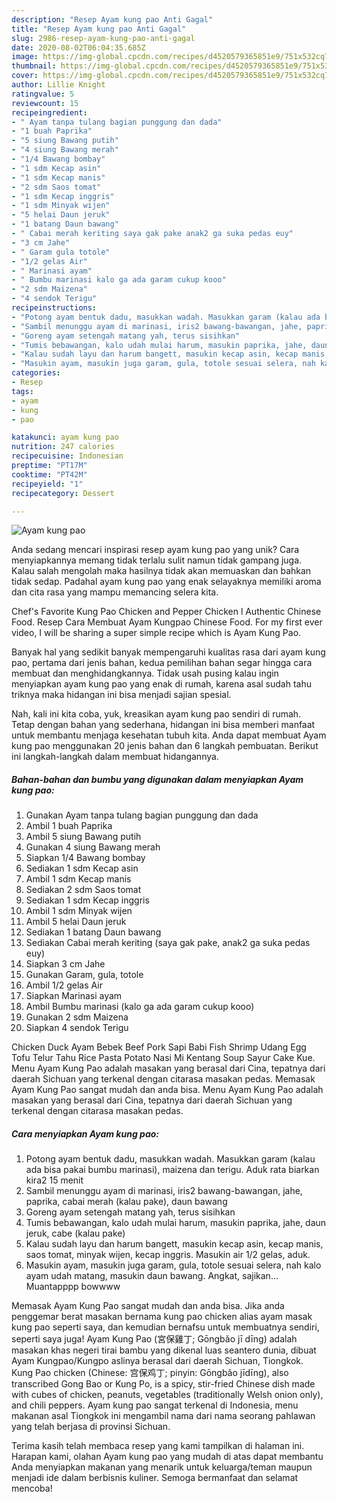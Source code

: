 ```yaml
---
description: "Resep Ayam kung pao Anti Gagal"
title: "Resep Ayam kung pao Anti Gagal"
slug: 2986-resep-ayam-kung-pao-anti-gagal
date: 2020-08-02T06:04:35.685Z
image: https://img-global.cpcdn.com/recipes/d4520579365851e9/751x532cq70/ayam-kung-pao-foto-resep-utama.jpg
thumbnail: https://img-global.cpcdn.com/recipes/d4520579365851e9/751x532cq70/ayam-kung-pao-foto-resep-utama.jpg
cover: https://img-global.cpcdn.com/recipes/d4520579365851e9/751x532cq70/ayam-kung-pao-foto-resep-utama.jpg
author: Lillie Knight
ratingvalue: 5
reviewcount: 15
recipeingredient:
- " Ayam tanpa tulang bagian punggung dan dada"
- "1 buah Paprika"
- "5 siung Bawang putih"
- "4 siung Bawang merah"
- "1/4 Bawang bombay"
- "1 sdm Kecap asin"
- "1 sdm Kecap manis"
- "2 sdm Saos tomat"
- "1 sdm Kecap inggris"
- "1 sdm Minyak wijen"
- "5 helai Daun jeruk"
- "1 batang Daun bawang"
- " Cabai merah keriting saya gak pake anak2 ga suka pedas euy"
- "3 cm Jahe"
- " Garam gula totole"
- "1/2 gelas Air"
- " Marinasi ayam"
- " Bumbu marinasi kalo ga ada garam cukup kooo"
- "2 sdm Maizena"
- "4 sendok Terigu"
recipeinstructions:
- "Potong ayam bentuk dadu, masukkan wadah. Masukkan garam (kalau ada bisa pakai bumbu marinasi), maizena dan terigu. Aduk rata biarkan kira2 15 menit"
- "Sambil menunggu ayam di marinasi, iris2 bawang-bawangan, jahe, paprika, cabai merah (kalau pake), daun bawang"
- "Goreng ayam setengah matang yah, terus sisihkan"
- "Tumis bebawangan, kalo udah mulai harum, masukin paprika, jahe, daun jeruk, cabe (kalau pake)"
- "Kalau sudah layu dan harum bangett, masukin kecap asin, kecap manis, saos tomat, minyak wijen, kecap inggris. Masukin air 1/2 gelas, aduk."
- "Masukin ayam, masukin juga garam, gula, totole sesuai selera, nah kalo ayam udah matang, masukin daun bawang. Angkat, sajikan... Muantapppp bowwww"
categories:
- Resep
tags:
- ayam
- kung
- pao

katakunci: ayam kung pao 
nutrition: 247 calories
recipecuisine: Indonesian
preptime: "PT17M"
cooktime: "PT42M"
recipeyield: "1"
recipecategory: Dessert

---
```



![Ayam kung pao](https://img-global.cpcdn.com/recipes/d4520579365851e9/751x532cq70/ayam-kung-pao-foto-resep-utama.jpg)

Anda sedang mencari inspirasi resep ayam kung pao yang unik? Cara menyiapkannya memang tidak terlalu sulit namun tidak gampang juga. Kalau salah mengolah maka hasilnya tidak akan memuaskan dan bahkan tidak sedap. Padahal ayam kung pao yang enak selayaknya memiliki aroma dan cita rasa yang mampu memancing selera kita.

Chef&#39;s Favorite Kung Pao Chicken and Pepper Chicken l Authentic Chinese Food. Resep Cara Membuat Ayam Kungpao Chinese Food. For my first ever video, I will be sharing a super simple recipe which is Ayam Kung Pao.

Banyak hal yang sedikit banyak mempengaruhi kualitas rasa dari ayam kung pao, pertama dari jenis bahan, kedua pemilihan bahan segar hingga cara membuat dan menghidangkannya. Tidak usah pusing kalau ingin menyiapkan ayam kung pao yang enak di rumah, karena asal sudah tahu triknya maka hidangan ini bisa menjadi sajian spesial.


Nah, kali ini kita coba, yuk, kreasikan ayam kung pao sendiri di rumah. Tetap dengan bahan yang sederhana, hidangan ini bisa memberi manfaat untuk membantu menjaga kesehatan tubuh kita. Anda dapat membuat Ayam kung pao menggunakan 20 jenis bahan dan 6 langkah pembuatan. Berikut ini langkah-langkah dalam membuat hidangannya.

<!--inarticleads1-->

##### Bahan-bahan dan bumbu yang digunakan dalam menyiapkan Ayam kung pao:

1. Gunakan  Ayam tanpa tulang bagian punggung dan dada
1. Ambil 1 buah Paprika
1. Ambil 5 siung Bawang putih
1. Gunakan 4 siung Bawang merah
1. Siapkan 1/4 Bawang bombay
1. Sediakan 1 sdm Kecap asin
1. Ambil 1 sdm Kecap manis
1. Sediakan 2 sdm Saos tomat
1. Sediakan 1 sdm Kecap inggris
1. Ambil 1 sdm Minyak wijen
1. Ambil 5 helai Daun jeruk
1. Sediakan 1 batang Daun bawang
1. Sediakan  Cabai merah keriting (saya gak pake, anak2 ga suka pedas euy)
1. Siapkan 3 cm Jahe
1. Gunakan  Garam, gula, totole
1. Ambil 1/2 gelas Air
1. Siapkan  Marinasi ayam
1. Ambil  Bumbu marinasi (kalo ga ada garam cukup kooo)
1. Gunakan 2 sdm Maizena
1. Siapkan 4 sendok Terigu


Chicken Duck Ayam Bebek Beef Pork Sapi Babi Fish Shrimp Udang Egg Tofu Telur Tahu Rice Pasta Potato Nasi Mi Kentang Soup Sayur Cake Kue. Menu Ayam Kung Pao adalah masakan yang berasal dari Cina, tepatnya dari daerah Sichuan yang terkenal dengan citarasa masakan pedas. Memasak Ayam Kung Pao sangat mudah dan anda bisa. Menu Ayam Kung Pao adalah masakan yang berasal dari Cina, tepatnya dari daerah Sichuan yang terkenal dengan citarasa masakan pedas. 

<!--inarticleads2-->

##### Cara menyiapkan Ayam kung pao:

1. Potong ayam bentuk dadu, masukkan wadah. Masukkan garam (kalau ada bisa pakai bumbu marinasi), maizena dan terigu. Aduk rata biarkan kira2 15 menit
1. Sambil menunggu ayam di marinasi, iris2 bawang-bawangan, jahe, paprika, cabai merah (kalau pake), daun bawang
1. Goreng ayam setengah matang yah, terus sisihkan
1. Tumis bebawangan, kalo udah mulai harum, masukin paprika, jahe, daun jeruk, cabe (kalau pake)
1. Kalau sudah layu dan harum bangett, masukin kecap asin, kecap manis, saos tomat, minyak wijen, kecap inggris. Masukin air 1/2 gelas, aduk.
1. Masukin ayam, masukin juga garam, gula, totole sesuai selera, nah kalo ayam udah matang, masukin daun bawang. Angkat, sajikan... Muantapppp bowwww


Memasak Ayam Kung Pao sangat mudah dan anda bisa. Jika anda penggemar berat masakan bernama kung pao chicken alias ayam masak kung pao seperti saya, dan kemudian bernafsu untuk membuatnya sendiri, seperti saya juga! Ayam Kung Pao (宮保雞丁; Gōngbǎo jī dīng) adalah masakan khas negeri tirai bambu yang dikenal luas seantero dunia, dibuat Ayam Kungpao/Kungpo aslinya berasal dari daerah Sichuan, Tiongkok. Kung Pao chicken (Chinese: 宫保鸡丁; pinyin: Gōngbǎo jīdīng), also transcribed Gong Bao or Kung Po, is a spicy, stir-fried Chinese dish made with cubes of chicken, peanuts, vegetables (traditionally Welsh onion only), and chili peppers. Ayam kung pao sangat terkenal di Indonesia, menu makanan asal Tiongkok ini mengambil nama dari nama seorang pahlawan yang telah berjasa di provinsi Sichuan. 

Terima kasih telah membaca resep yang kami tampilkan di halaman ini. Harapan kami, olahan Ayam kung pao yang mudah di atas dapat membantu Anda menyiapkan makanan yang menarik untuk keluarga/teman maupun menjadi ide dalam berbisnis kuliner. Semoga bermanfaat dan selamat mencoba!
